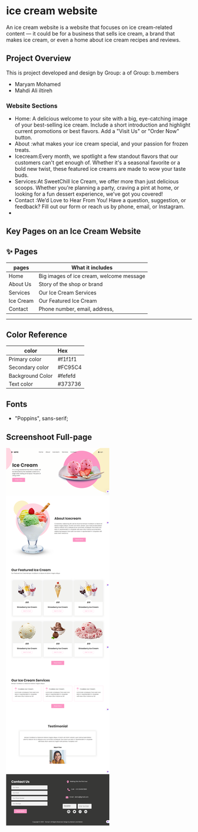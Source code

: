 #  ice cream website 
An ice cream website is a website that focuses on ice cream-related content — it could be for a business that sells ice cream, a brand that makes ice cream, or even a home about ice cream recipes and reviews.

## Project Overview 
This is project developed and design by Group: a of Group: b.members
  - Maryam Mohamed
  - Mahdi Ali iltireh

### Website Sections
 - Home: A delicious welcome to your site with a big, eye-catching image of your best-selling ice cream. Include a short introduction and highlight current promotions or best flavors. Add a "Visit Us" or "Order Now" button.
 - About :what makes your ice cream special, and your passion for frozen treats.
 - Icecream:Every month, we spotlight a few standout flavors that our customers can't get enough of.        Whether it's a seasonal favorite or a bold new twist, these featured ice creams are made to wow your taste buds. 
 - Services:At SweetChill Ice Cream, we offer more than just delicious scoops. Whether you're planning a party, craving a pint at home, or looking for a fun dessert experience, we've got you covered!
 - Contact :We’d Love to Hear From You!
  Have a question, suggestion, or feedback? Fill out our form or reach us by phone, email, or Instagram.
- 


## Key Pages on an Ice Cream Website


## ✨ Pages

| pages         | 	What it includes                                  |
|------------------|--------------------------------------------------|
| Home             | Big images of ice cream, welcome message         |
| About Us         | Story of the shop or brand                       |
| Services         | Our Ice Cream Services                           |
| Ice Cream        | Our Featured Ice Cream                           |
| Contact          | Phone number, email, address,                    |

---

## Color Reference
| color           | 	Hex     |
|---------------  |:--------- |
| Primary color   | #f1f1f1 |
| Secondary color | #FC95C4 |
| Background Color| #fefefd |
| Text color      | #373736 |

## Fonts 
- "Poppins", sans-serif;





## Screenshoot Full-page 
![Full-page Screenshoot](Romyk-05-31-2025_05_04_PM.png)

